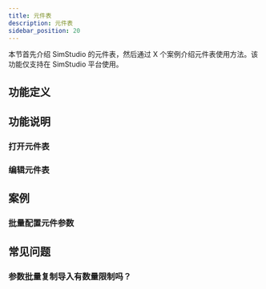 ```yaml
---
title: 元件表
description: 元件表
sidebar_position: 20
---
```


本节首先介绍 SimStudio 的元件表，然后通过 X 个案例介绍元件表使用方法。该功能仅支持在 SimStudio 平台使用。

## 功能定义

## 功能说明

### 打开元件表

### 编辑元件表

## 案例

### 批量配置元件参数

## 常见问题

### 参数批量复制导入有数量限制吗？

